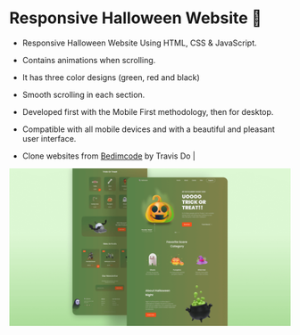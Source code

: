 # Responsive Halloween Website 🎃

- Responsive Halloween Website Using HTML, CSS & JavaScript.
- Contains animations when scrolling.
- It has three color designs (green, red and black)
- Smooth scrolling in each section.
- Developed first with the Mobile First methodology, then for desktop.
- Compatible with all mobile devices and with a beautiful and pleasant user interface.

- Clone websites from [Bedimcode](https://www.youtube.com/c/Bedimcode) by Travis Do | 

![halloween](/preview.png)
